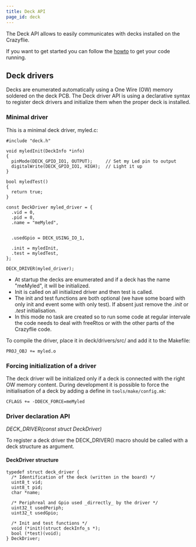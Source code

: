 ```yaml
---
title: Deck API
page_id: deck
---
```


The Deck API allows to easily communicates with decks installed on the
Crazyflie.

If you want to get started you can follow the
[howto](/docs/development/howto.md) to get your code
running.

Deck drivers
------------

Decks are enumerated automatically using a One Wire (OW) memory soldered
on the deck PCB. The Deck driver API is using a declarative syntax to
register deck drivers and initialize them when the proper deck is
installed.

### Minimal driver

This is a minimal deck driver, myled.c:

``` {.c}
#include "deck.h"

void myledInit(DeckInfo *info)
{
  pinMode(DECK_GPIO_IO1, OUTPUT);     // Set my Led pin to output
  digitalWrite(DECK_GPIO_IO1, HIGH);  // Light it up
}

bool myledTest()
{
  return true;
}

const DeckDriver myled_driver = {
  .vid = 0,
  .pid = 0,
  .name = "meMyled",


  .usedGpio = DECK_USING_IO_1,

  .init = myledInit,
  .test = myledTest,
};

DECK_DRIVER(myled_driver);
```

-   At startup the decks are enumerated and if a deck has the name
    \"meMyled\", it will be initialized.
-   Init is called on all initialized driver and then test is called.
-   The init and test functions are both optional (we have some board
    with only init and event some with only test). If absent just remove
    the *.init* or *.test* initialisation.
-   In this mode no task are created so to run some code at regular
    intervale the code needs to deal with freeRtos or with the other
    parts of the Crazyflie code.

To compile the driver, place it in deck/drivers/src/ and add it to the
Makefile:

``` {.make}
PROJ_OBJ += myled.o
```

### Forcing initialization of a driver

The deck driver will be initialized only if a deck is connected with the
right OW memory content. During development it is possible to force the
initialisation of a deck by adding a define in
`tools/make/config.mk`:

``` {.make}
CFLAGS += -DDECK_FORCE=meMyled
```

### Driver declaration API

*DECK\_DRIVER(const struct DeckDriver)*

To register a deck driver the DECK\_DRIVER() macro should be called with
a deck structure as argument.

#### DeckDriver structure

``` {.c}
typedef struct deck_driver {
  /* Identification of the deck (written in the board) */
  uint8_t vid;
  uint8_t pid;
  char *name;

  /* Periphreal and Gpio used _dirrectly_ by the driver */
  uint32_t usedPeriph;
  uint32_t usedGpio;

  /* Init and test functions */
  void (*init)(struct deckInfo_s *);
  bool (*test)(void);
} DeckDriver;
```
